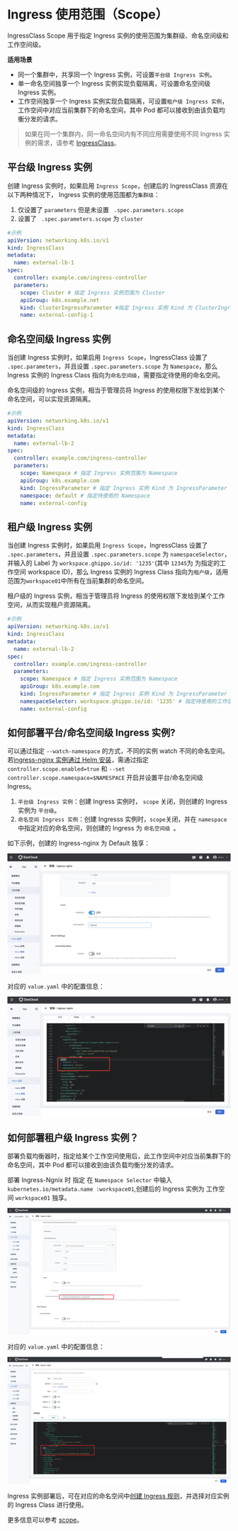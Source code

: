 # Ingress 使用范围（Scope）

IngressClass Scope 用于指定 Ingress 实例的使用范围为集群级、命名空间级和工作空间级。

**适用场景**

* 同一个集群中，共享同一个 Ingress 实例，可设置`平台级 Ingress 实例`。
* 单一命名空间独享一个 Ingress 实例实现负载隔离，可设置命名空间级 Ingress 实例。
* 工作空间独享一个 Ingress 实例实现负载隔离，可设置`租户级 Ingress 实例`，工作空间中对应当前集群下的命名空间，其中 Pod 都可以接收到由该负载均衡分发的请求。

> 如果在同一个集群内，同一命名空间内有不同应用需要使用不同 Ingress 实例的需求，请参考 [IngressClass](ingressclass.md)。

## 平台级 Ingress 实例

创建 Ingress 实例时，如果启用 `Ingress Scope`，创建后的 IngressClass 资源在以下两种情况下， Ingress 实例的使用范围都为`集群级`：

1. 仅设置了 `parameters` 但是未设置 ` .spec.parameters.scope` 
2. 设置了 ` .spec.parameters.scope` 为 `cluster`

```yaml
#示例
apiVersion: networking.k8s.io/v1
kind: IngressClass
metadata:
  name: external-lb-1
spec:
  controller: example.com/ingress-controller
  parameters:
    scope: Cluster # 指定 Ingress 实例范围为 Cluster
    apiGroup: k8s.example.net
    kind: ClusterIngressParameter #指定 Ingress 实例 Kind 为 ClusterIngressParameter
    name: external-config-1
```

## 命名空间级 Ingress 实例

当创建 Ingress 实例时，如果启用 `Ingress Scope`，IngressClass 设置了 `.spec.parameters`，并且设置 `.spec.parameters.scope` 为 `Namespace`，那么 Ingress 实例的 Ingress Class 指向为`命名空间级`，需要指定待使用的命名空间。

命名空间级的 Ingress 实例，相当于管理员将 Ingress 的使用权限下发给到某个命名空间，可以实现资源隔离。

```yaml
#示例
apiVersion: networking.k8s.io/v1
kind: IngressClass
metadata:
  name: external-lb-2
spec:
  controller: example.com/ingress-controller
  parameters:
    scope: Namespace # 指定 Ingress 实例范围为 Namespace
    apiGroup: k8s.example.com
    kind: IngressParameter # 指定 Ingress 实例 Kind 为 IngressParameter
    namespace: default # 指定待使用的 Namespace
    name: external-config
```

## 租户级 Ingress 实例

当创建 Ingress 实例时，如果启用 `Ingress Scope`，IngressClass 设置了 `.spec.parameters`，并且设置 `.spec.parameters.scope` 为 `namespaceSelector`，并输入的 Label 为 `workspace.ghippo.io/id: '1235'`(其中 `12345`为 为指定的工作空间 workspace  ID)，那么 Ingress 实例的 Ingress Class 指向为`租户级`，适用范围为`workspace01`中所有在当前集群的命名空间。

租户级的 Ingress 实例，相当于管理员将 Ingress 的使用权限下发给到某个工作空间，从而实现租户资源隔离。

```yaml
#示例
apiVersion: networking.k8s.io/v1
kind: IngressClass
metadata:
  name: external-lb-2
spec:
  controller: example.com/ingress-controller
  parameters:
    scope: Namespace # 指定 Ingress 实例范围为 Namespace
    apiGroup: k8s.example.com
    kind: IngressParameter # 指定 Ingress 实例 Kind 为 IngressParameter
    namespaceSelector: workspace.ghippo.io/id: '1235' # 指定待使用的工作空间 ID
    name: external-config
```



## 如何部署平台/命名空间级 Ingress 实例?

可以通过指定 `--watch-namespace` 的方式，不同的实例 watch 不同的命名空间。
若[ingress-nginx 实例通过 Helm 安装](install.md)，需通过指定 `controller.scope.enabled=true` 和 `--set controller.scope.namespace=$NAMESPACE` 开启并设置平台/命名空间级 Ingress。

1. `平台级 Ingress 实例`：创建 Ingress 实例时， `scope` 关闭，则创建的 Ingress 实例为 `平台级`。
2. `命名空间 Ingress 实例`：创建 Ingresss 实例时，`scope`关闭，并在 `namespace`中指定对应的命名空间，则创建的 Ingress 为 `命名空间级 `。

如下示例，创建的 Ingress-nginx 为 Default 独享：

![scope01](../../images/scope01.jpg)

对应的 `value.yaml` 中的配置信息：

![scope02](../../images/scope02.jpg)

## 如何部署租户级 Ingress 实例？

部署负载均衡器时，指定给某个工作空间使用后，此工作空间中对应当前集群下的命名空间，其中 Pod 都可以接收到由该负载均衡分发的请求。

部署 Ingress-Ngnix 时 指定 在 `Namespace Selector` 中输入 `kubernetes.io/metadata.name :workspace01`,创建后的 Ingress 实例为 工作空间 `workspace01` 独享。

![工作空间Ingress](../../images/workspaceingress.jpg)

对应的 `value.yaml` 中的配置信息：

![workspaceingress02](../../images/workspaceingress02.jpg)

Ingress 实例部署后，可在对应的命名空间中[创建 Ingress 规则](../../../kpanda/user-guide/services-routes/create-ingress.md)，并选择对应实例的 Ingress Class 进行使用。

更多信息可以参考 [scope](https://kubernetes.github.io/ingress-nginx/deploy/#scope)。
